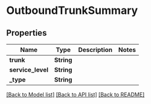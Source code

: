 # OutboundTrunkSummary

## Properties
Name | Type | Description | Notes
------------ | ------------- | ------------- | -------------
**trunk** | **String** |  | 
**service_level** | **String** |  | 
**_type** | **String** |  | 

[[Back to Model list]](../README.md#documentation-for-models) [[Back to API list]](../README.md#documentation-for-api-endpoints) [[Back to README]](../README.md)


